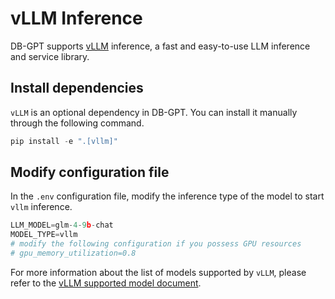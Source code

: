 # vLLM Inference
DB-GPT supports [vLLM](https://github.com/vllm-project/vllm) inference, a fast and easy-to-use LLM inference and service library.

## Install dependencies
`vLLM` is an optional dependency in DB-GPT. You can install it manually through the following command.

```py
pip install -e ".[vllm]"
```

## Modify configuration file
In the `.env` configuration file, modify the inference type of the model to start `vllm` inference.
```py
LLM_MODEL=glm-4-9b-chat
MODEL_TYPE=vllm
# modify the following configuration if you possess GPU resources
# gpu_memory_utilization=0.8
```

For more information about the list of models supported by `vLLM`, please refer to the [vLLM supported model document](https://docs.vllm.ai/en/latest/models/supported_models.html#supported-models).

